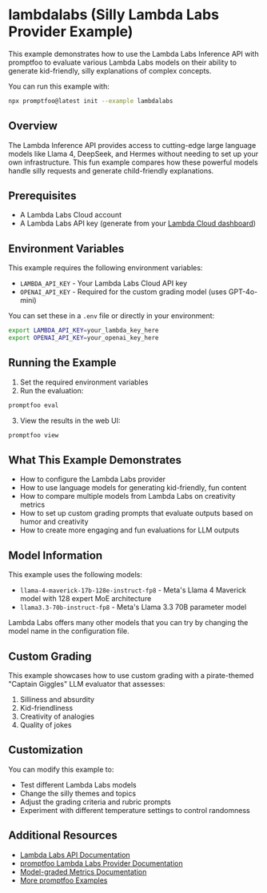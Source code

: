 # lambdalabs (Silly Lambda Labs Provider Example)

This example demonstrates how to use the Lambda Labs Inference API with promptfoo to evaluate various Lambda Labs models on their ability to generate kid-friendly, silly explanations of complex concepts.

You can run this example with:

```bash
npx promptfoo@latest init --example lambdalabs
```

## Overview

The Lambda Inference API provides access to cutting-edge large language models like Llama 4, DeepSeek, and Hermes without needing to set up your own infrastructure. This fun example compares how these powerful models handle silly requests and generate child-friendly explanations.

## Prerequisites

- A Lambda Labs Cloud account
- A Lambda Labs API key (generate from your [Lambda Cloud dashboard](https://cloud.lambdalabs.com/api-keys))

## Environment Variables

This example requires the following environment variables:

- `LAMBDA_API_KEY` - Your Lambda Labs Cloud API key
- `OPENAI_API_KEY` - Required for the custom grading model (uses GPT-4o-mini)

You can set these in a `.env` file or directly in your environment:

```bash
export LAMBDA_API_KEY=your_lambda_key_here
export OPENAI_API_KEY=your_openai_key_here
```

## Running the Example

1. Set the required environment variables
2. Run the evaluation:

```bash
promptfoo eval
```

3. View the results in the web UI:

```bash
promptfoo view
```

## What This Example Demonstrates

- How to configure the Lambda Labs provider
- How to use language models for generating kid-friendly, fun content
- How to compare multiple models from Lambda Labs on creativity metrics
- How to set up custom grading prompts that evaluate outputs based on humor and creativity
- How to create more engaging and fun evaluations for LLM outputs

## Model Information

This example uses the following models:

- `llama-4-maverick-17b-128e-instruct-fp8` - Meta's Llama 4 Maverick model with 128 expert MoE architecture
- `llama3.3-70b-instruct-fp8` - Meta's Llama 3.3 70B parameter model

Lambda Labs offers many other models that you can try by changing the model name in the configuration file.

## Custom Grading

This example showcases how to use custom grading with a pirate-themed "Captain Giggles" LLM evaluator that assesses:

1. Silliness and absurdity 
2. Kid-friendliness
3. Creativity of analogies
4. Quality of jokes

## Customization

You can modify this example to:

- Test different Lambda Labs models
- Change the silly themes and topics
- Adjust the grading criteria and rubric prompts
- Experiment with different temperature settings to control randomness

## Additional Resources

- [Lambda Labs API Documentation](https://docs.lambdalabs.com/api)
- [promptfoo Lambda Labs Provider Documentation](https://promptfoo.dev/docs/providers/lambdalabs)
- [Model-graded Metrics Documentation](https://promptfoo.dev/docs/configuration/expected-outputs/model-graded/)
- [More promptfoo Examples](https://promptfoo.dev/docs/examples) 